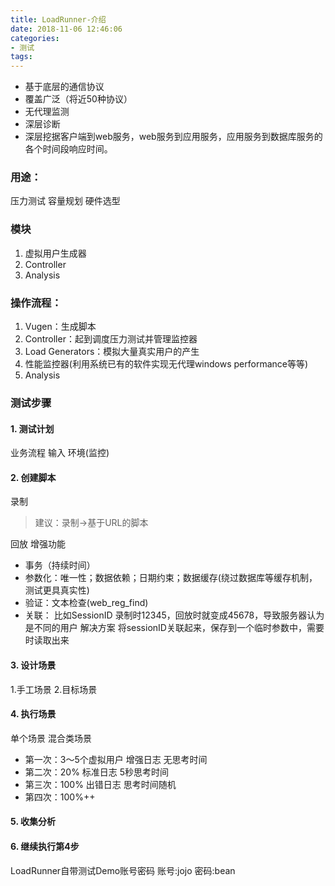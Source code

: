 ```yaml
---
title: LoadRunner-介绍
date: 2018-11-06 12:46:06
categories:
- 测试
tags:
---
```

- 基于底层的通信协议
- 覆盖广泛（将近50种协议）
- 无代理监测
- 深层诊断
- 深层挖据客户端到web服务，web服务到应用服务，应用服务到数据库服务的各个时间段响应时间。

### 用途：
压力测试
容量规划
硬件选型

### 模块
1. 虚拟用户生成器
2. Controller
3. Analysis

### 操作流程：
1. Vugen：生成脚本
2. Controller：起到调度压力测试并管理监控器
3. Load Generators：模拟大量真实用户的产生
4. 性能监控器(利用系统已有的软件实现无代理windows performance等等)
5. Analysis

### 测试步骤
#### 1. 测试计划
业务流程
输入
环境(监控)
#### 2. 创建脚本
录制
>建议：录制->基于URL的脚本

回放
增强功能
- 事务（持续时间）
- 参数化：唯一性；数据依赖；日期约束；数据缓存(绕过数据库等缓存机制，测试更具真实性)
- 验证：文本检查(web_reg_find)
- 关联：
比如SessionID
录制时12345，回放时就变成45678，导致服务器认为是不同的用户
解决方案
将sessionID关联起来，保存到一个临时参数中，需要时读取出来
#### 3. 设计场景
1.手工场景
2.目标场景
#### 4. 执行场景
单个场景
混合类场景
- 第一次：3～5个虚拟用户
增强日志
无思考时间
- 第二次：20%
标准日志
5秒思考时间
- 第三次：100%
出错日志
思考时间随机
- 第四次：100%++
#### 5. 收集分析
#### 6. 继续执行第4步

LoadRunner自带测试Demo账号密码
账号:jojo
密码:bean